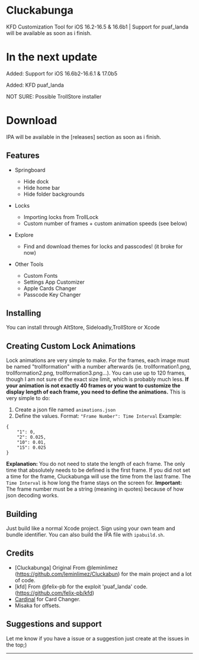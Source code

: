 # Cluckabunga
KFD Customization Tool for iOS 16.2-16.5 &
16.6b1 | Support for puaf_landa will be
available as soon as i finish. 

# In the next update
Added: Support for iOS 16.6b2-16.6.1 & 17.0b5


Added: KFD puaf_landa


NOT SURE: Possible TrollStore installer

# Download 
IPA will be available in the [releases] section as soon as i finish.


## Features
- Springboard
    - Hide dock
    - Hide home bar
    - Hide folder backgrounds

- Locks
    - Importing locks from TrollLock
    - Custom number of frames + custom animation speeds (see below)
 
- Explore
    - Find and download themes for locks and passcodes! (it broke for now)
 
- Other Tools
    - Custom Fonts
    - Settings App Customizer
    - Apple Cards Changer
    - Passcode Key Changer
 
## Installing
You can install through AltStore, Sideloadly,TrollStore or Xcode

## Creating Custom Lock Animations
Lock animations are very simple to make. For the frames, each image must be named "trollformation" with a number afterwards (ie. trollformation1.png, trollformation2.png, trollformation3.png...). You can use up to 120 frames, though I am not sure of the exact size limit, which is probably much less.
**If your animation is not exactly 40 frames or you want to customize the display length of each frame, you need to define the animations.** This is very simple to do:
1. Create a json file named `animations.json`
2. Define the values. Format: `"Frame Number": Time Interval`
Example:
```
{
    "1": 0,
    "2": 0.025,
    "10": 0.01,
    "15": 0.025
}
```
**Explanation:**
You do not need to state the length of each frame. The only time that absolutely needs to be defined is the first frame. If you did not set a time for the frame, Cluckabunga will use the time from the last frame.
The `Time Interval` is how long the frame stays on the screen for.
**Important:** The frame number must be a string (meaning in quotes) because of how json decoding works.

## Building
Just build like a normal Xcode project. Sign using your own team and bundle identifier. You can also build the IPA file with `ipabuild.sh`.

## Credits
- [Cluckabunga] Original From @leminlimez
(https://github.com/leminlimez/Cluckabun)
for the main project and a lot of code.
- [kfd] From @felix-pb
for the exploit 'puaf_landa' code.
(https://github.com/felix-pb/kfd)
- [Cardinal](https://github.com/leminlimez/Cardinal) for Card Changer.
- Misaka for offsets.

## Suggestions and support
Let me know if you have a issue or a suggestion just create at the issues in the top;)
__________________________________________
